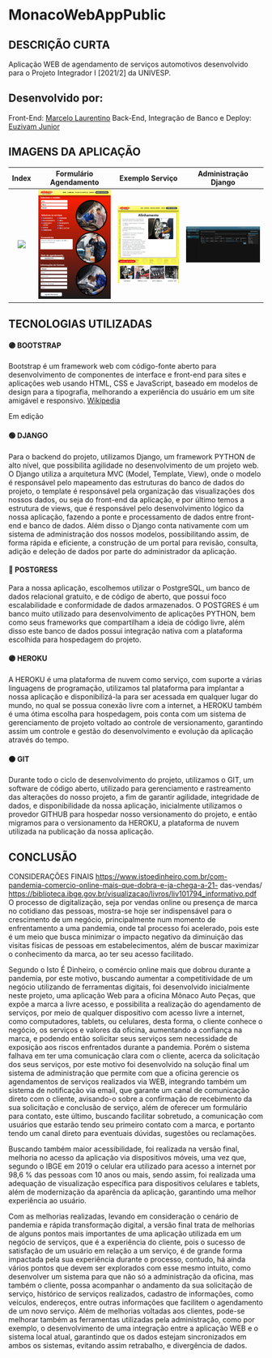 # MonacoWebAppPublic

## DESCRIÇÃO CURTA
Aplicação WEB de agendamento de serviços automotivos desenvolvido para o Projeto Integrador I [2021/2] da UNIVESP.

## Desenvolvido por:
Front-End: [Marcelo Laurentino](https://github.com/LaurentinoMarcelo)
Back-End, Integração de Banco e Deploy: [Euzivam Junior](https://github.com/euzivamjunior)


## IMAGENS DA APLICAÇÃO

Index                      |  Formulário Agendamento   |  Exemplo Serviço          |  Administração Django     |
:-------------------------:|:-------------------------:|:-------------------------:|:-------------------------:
<img src="/images/mwa_index.png" width="220">  |  <img src="/images/mwa_form.png" width="220">  |  <img src="/images/mwa_service.png" width="220">  |  <img src="/images/mwa_admin.png" width="220">



## TECNOLOGIAS UTILIZADAS
#### 🟣 BOOTSTRAP

Bootstrap é um framework web com código-fonte aberto para desenvolvimento de componentes de interface e front-end para sites e aplicações web usando HTML, CSS e JavaScript, baseado em modelos de design para a tipografia, melhorando a experiência do usuário em um site amigável e responsivo. [Wikipedia](https://pt.wikipedia.org/wiki/Bootstrap_(framework_front-end))

Em edição

#### 🟢 DJANGO

Para o backend do projeto, utilizamos Django, um framework PYTHON de alto nível, que possibilita 
agilidade no desenvolvimento de um projeto web.
O Django utiliza a arquitetura MVC (Model, Template, View), onde o modelo é responsável pelo 
mapeamento das estruturas do banco de dados do projeto, o template é responsável pela organização 
das visualizações dos nossos dados, ou seja do front-end da aplicação, e por último temos a estrutura de 
views, que é responsável pelo desenvolvimento lógico da nossa aplicação, fazendo a ponte e 
processamento de dados entre front-end e banco de dados.
Além disso o Django conta nativamente com um sistema de administração dos nossos modelos, 
possibilitando assim, de forma rápida e eficiente, a construção de um portal para revisão, consulta, adição 
e deleção de dados por parte do administrador da aplicação.

#### 🔵 POSTGRESS

Para a nossa aplicação, escolhemos utilizar o PostgreSQL, um banco de dados relacional gratuito, e de 
código de aberto, que possui foco escalabilidade e conformidade de dados armazenados. O POSTGRES é 
um banco muito utilizado para desenvolvimento de aplicações PYTHON, bem como seus frameworks que 
compartilham a ideia de código livre, além disso este banco de dados possui integração nativa com a 
plataforma escolhida para hospedagem do projeto.

#### 🟣 HEROKU

A HEROKU é uma plataforma de nuvem como serviço, com suporte a várias linguagens de programação, 
utilizamos tal plataforma para implantar a nossa aplicação e disponibilizá-la para ser acessada em 
qualquer lugar do mundo, no qual se possua conexão livre com a internet, a HEROKU também é uma 
ótima escolha para hospedagem, pois conta com um sistema de gerenciamento de projeto voltado ao 
controle de versionamento, garantindo assim um controle e gestão do desenvolvimento e evolução da 
aplicação através do tempo.

#### 🟠 GIT

Durante todo o ciclo de desenvolvimento do projeto, utilizamos o GIT, um software de código aberto, 
utilizado para gerenciamento e rastreamento das alterações do nosso projeto, a fim de garantir agilidade, 
integridade de dados, e disponibilidade da nossa aplicação, inicialmente utilizamos o provedor GITHUB 
para hospedar nosso versionamento do projeto, e então migramos para o versionamento da HEROKU, a 
plataforma de nuvem utilizada na publicação da nossa aplicação.

## CONCLUSÃO

CONSIDERAÇÕES FINAIS
https://www.istoedinheiro.com.br/com-pandemia-comercio-online-mais-que-dobra-e-ja-chega-a-21-
das-vendas/
https://biblioteca.ibge.gov.br/visualizacao/livros/liv101794_informativo.pdf
O processo de digitalização, seja por vendas online ou presença de marca no cotidiano das pessoas, 
mostra-se hoje ser indispensável para o crescimento de um negócio, principalmente num momento de 
enfrentamento a uma pandemia, onde tal processo foi acelerado, pois este é um meio que busca 
minimizar o impacto negativo da diminuição das visitas físicas de pessoas em estabelecimentos, além de 
buscar maximizar o conhecimento da marca, ao ter seu acesso facilitado. 

Segundo o Isto É Dinheiro, o comércio online mais que dobrou durante a pandemia, por este motivo, 
buscando aumentar a competitividade de um negócio utilizando de ferramentas digitais, foi desenvolvido 
inicialmente neste projeto, uma aplicação Web para a oficina Mônaco Auto Peças, que expõe a marca a 
livre acesso, e possibilita a realização do agendamento de serviços, por meio de qualquer dispositivo com 
acesso livre a internet, como computadores, tablets, ou celulares, desta forma, o cliente conhece o 
negócio, os serviços e valores da oficina, aumentando a confiança na marca, e podendo então solicitar 
seus serviços sem necessidade de exposição aos riscos enfrentados durante a pandemia. Porém o sistema 
falhava em ter uma comunicação clara com o cliente, acerca da solicitação dos seus serviços, por este 
motivo foi desenvolvido na solução final um sistema de administração que permite com que a oficina 
gerencie os agendamentos de serviços realizados via WEB, integrando também um sistema de notificação 
via email, que garante um canal de comunicação direto com o cliente, avisando-o sobre a confirmação de 
recebimento da sua solicitação e conclusão de serviço, além de oferecer um formulário para contato, este 
último, buscando facilitar sobretudo, a comunicação com usuários que estarão tendo seu primeiro 
contato com a marca, e portanto tendo um canal direto para eventuais dúvidas, sugestões ou 
reclamações.

Buscando também maior acessibilidade, foi realizada na versão final, melhoria no acesso da aplicação via 
dispositivos móveis, uma vez que, segundo o IBGE em 2019 o celular era utilizado para acesso a internet 
por 98,6 % das pessoas com 10 anos ou mais, sendo assim, foi realizada uma adequação de visualização 
específica para dispositivos celulares e tablets, além de modernização da aparência da aplicação, 
garantindo uma melhor experiência ao usuário.

Com as melhorias realizadas, levando em consideração o cenário de pandemia e rápida transformação
digital, a versão final trata de melhorias de alguns pontos mais importantes de uma aplicação utilizada em 
um negócio de serviços, que é a experiência do cliente, pois o sucesso de satisfação de um usuário em 
relação a um serviço, é de grande forma impactada pela sua experiência durante o processo, contudo, há 
ainda vários pontos que devem ser explorados com esse mesmo intuito, como desenvolver um sistema 
para que não só a administração da oficina, mas também o cliente, possa acompanhar o andamento da 
sua solicitação de serviço, histórico de serviços realizados, cadastro de informações, como veículos, 
endereços, entre outras informações que facilitem o agendamento de um novo serviço. Além de
melhorias voltadas aos clientes, pode-se melhorar também as ferramentas utilizadas pela administração, 
como por exemplo, o desenvolvimento de uma integração entre a aplicação WEB e o sistema local atual, 
garantindo que os dados estejam sincronizados em ambos os sistemas, evitando assim retrabalho, e 
divergência de dados.
